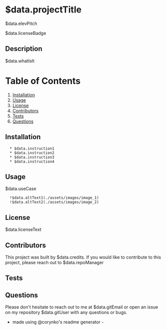# $data.projectTitle

$data.elevPitch

$data.licenseBadge

## Description

$data.whatIsIt

# Table of Contents

1. [Installation](#installation)
2. [Usage](#usage)
3. [License](#license)
4. [Contributors](#contributors)
5. [Tests](#tests)
6. [Questions](#questions)

## Installation

      * $data.instruction1
      * $data.instruction2
      * $data.instruction3
      * $data.instruction4

## Usage

$data.useCase

      !$data.altText1(./assets/images/image_1)
      !$data.altText2(./assets/images/image_2)

## License

$data.licenseText

## Contributors

This project was built by $data.credits. If you would like to contribute to this project, please reach out to $data.repoManager

## Tests

## Questions

Please don't hesitate to reach out to me at $data.gitEmail or open an issue on my repository $data.gitUser with any questions or bugs.

- made using @corynko's readme generator -
